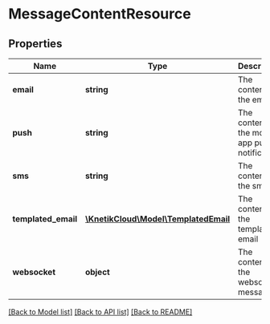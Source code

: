 # MessageContentResource

## Properties
Name | Type | Description | Notes
------------ | ------------- | ------------- | -------------
**email** | **string** | The content of the email | [optional] 
**push** | **string** | The content of the mobile app push notification | [optional] 
**sms** | **string** | The content of the sms | [optional] 
**templated_email** | [**\KnetikCloud\Model\TemplatedEmail**](TemplatedEmail.md) | The content of the templated email | [optional] 
**websocket** | **object** | The content of the websocket message | [optional] 

[[Back to Model list]](../README.md#documentation-for-models) [[Back to API list]](../README.md#documentation-for-api-endpoints) [[Back to README]](../README.md)


